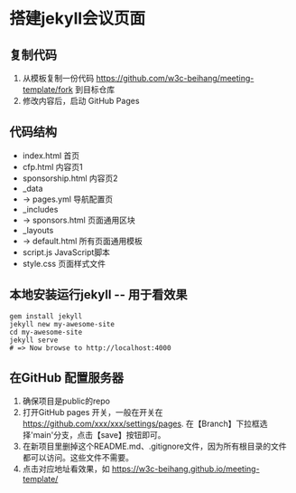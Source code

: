 # 搭建jekyll会议页面

## 复制代码

1. 从模板复制一份代码 https://github.com/w3c-beihang/meeting-template/fork 到目标仓库
2. 修改内容后，启动 GitHub Pages

## 代码结构

- index.html 首页
- cfp.html 内容页1
- sponsorship.html 内容页2
- _data
-    -> pages.yml 导航配置页
- _includes
-    -> sponsors.html 页面通用区块
- _layouts
-    -> default.html 所有页面通用模板
- script.js JavaScript脚本
- style.css 页面样式文件

## 本地安装运行jekyll -- 用于看效果

```
gem install jekyll
jekyll new my-awesome-site
cd my-awesome-site
jekyll serve
# => Now browse to http://localhost:4000
```

## 在GitHub 配置服务器
1. 确保项目是public的repo
2. 打开GitHub pages 开关，一般在开关在 https://github.com/xxx/xxx/settings/pages. 在【Branch】下拉框选择'main'分支，点击【save】按钮即可。
3. 在新项目里删掉这个README.md、.gitignore文件，因为所有根目录的文件都可以访问。这些文件不需要。
4. 点击对应地址看效果，如 https://w3c-beihang.github.io/meeting-template/